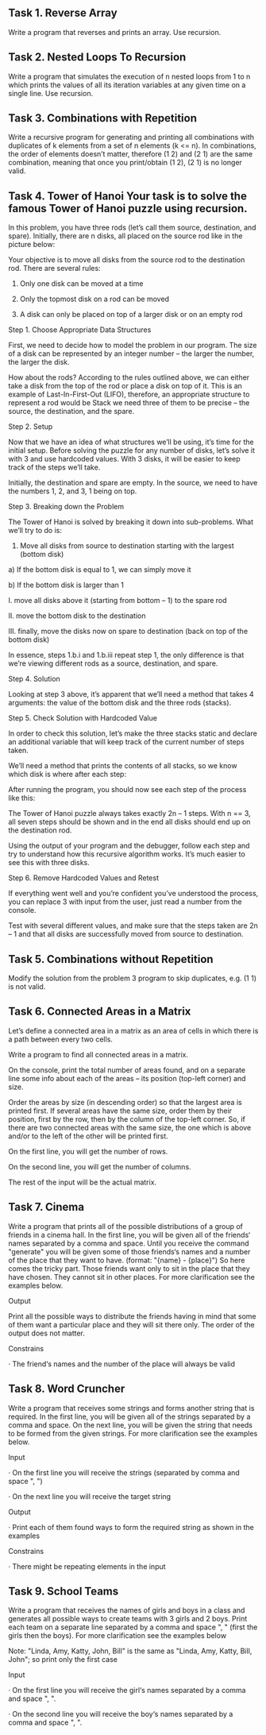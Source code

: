 ## Task 1. Reverse Array
Write a program that reverses and prints an array. Use recursion.



## Task 2. Nested Loops To Recursion

Write a program that simulates the execution of n nested loops from 1 to n which prints the values of all its iteration variables at any given time on a single line. Use recursion.



## Task 3. Combinations with Repetition

Write a recursive program for generating and printing all combinations with duplicates of k elements from a set of n elements (k <= n). In combinations, the order of elements doesn’t matter, therefore (1 2) and (2 1) are the same combination, meaning that once you print/obtain (1 2), (2 1) is no longer valid.



## Task 4. Tower of Hanoi Your task is to solve the famous Tower of Hanoi puzzle using recursion.

In this problem, you have three rods (let’s call them source, destination, and spare). Initially, there are n disks, all placed on the source rod like in the picture below:

Your objective is to move all disks from the source rod to the destination rod. There are several rules:

1) Only one disk can be moved at a time

2) Only the topmost disk on a rod can be moved

3) A disk can only be placed on top of a larger disk or on an empty rod

Step 1. Choose Appropriate Data Structures

First, we need to decide how to model the problem in our program. The size of a disk can be represented by an integer number – the larger the number, the larger the disk.

How about the rods? According to the rules outlined above, we can either take a disk from the top of the rod or place a disk on top of it. This is an example of Last-In-First-Out (LIFO), therefore, an appropriate structure to represent a rod would be Stack we need three of them to be precise – the source, the destination, and the spare.

Step 2. Setup

Now that we have an idea of what structures we’ll be using, it’s time for the initial setup. Before solving the puzzle for any number of disks, let’s solve it with 3 and use hardcoded values. With 3 disks, it will be easier to keep track of the steps we’ll take.

Initially, the destination and spare are empty. In the source, we need to have the numbers 1, 2, and 3, 1 being on top.

Step 3. Breaking down the Problem

The Tower of Hanoi is solved by breaking it down into sub-problems. What we’ll try to do is:

1) Move all disks from source to destination starting with the largest (bottom disk)

a) If the bottom disk is equal to 1, we can simply move it

b) If the bottom disk is larger than 1

I. move all disks above it (starting from bottom – 1) to the spare rod

II. move the bottom disk to the destination

III. finally, move the disks now on spare to destination (back on top of the bottom disk)

In essence, steps 1.b.i and 1.b.iii repeat step 1, the only difference is that we’re viewing different rods as a source, destination, and spare.

Step 4. Solution

Looking at step 3 above, it’s apparent that we’ll need a method that takes 4 arguments: the value of the bottom disk and the three rods (stacks).

Step 5. Check Solution with Hardcoded Value

In order to check this solution, let’s make the three stacks static and declare an additional variable that will keep track of the current number of steps taken.

We’ll need a method that prints the contents of all stacks, so we know which disk is where after each step:

After running the program, you should now see each step of the process like this:

The Tower of Hanoi puzzle always takes exactly 2n – 1 steps. With n == 3, all seven steps should be shown and in the end all disks should end up on the destination rod.

Using the output of your program and the debugger, follow each step and try to understand how this recursive algorithm works. It’s much easier to see this with three disks.

Step 6. Remove Hardcoded Values and Retest

If everything went well and you’re confident you’ve understood the process, you can replace 3 with input from the user, just read a number from the console.

Test with several different values, and make sure that the steps taken are 2n – 1 and that all disks are successfully moved from source to destination.




## Task 5. Combinations without Repetition

Modify the solution from the problem 3 program to skip duplicates, e.g. (1 1) is not valid.



## Task 6. Connected Areas in a Matrix

Let’s define a connected area in a matrix as an area of cells in which there is a path between every two cells.

Write a program to find all connected areas in a matrix.

On the console, print the total number of areas found, and on a separate line some info about each of the areas – its position (top-left corner) and size.

Order the areas by size (in descending order) so that the largest area is printed first. If several areas have the same size, order them by their position, first by the row, then by the column of the top-left corner. So, if there are two connected areas with the same size, the one which is above and/or to the left of the other will be printed first.

On the first line, you will get the number of rows.

On the second line, you will get the number of columns.

The rest of the input will be the actual matrix.



## Task 7. Cinema

Write a program that prints all of the possible distributions of a group of friends in a cinema hall. In the first line, you will be given all of the friends‘ names separated by a comma and space. Until you receive the command "generate" you will be given some of those friends‘s names and a number of the place that they want to have. (format: "{name} - {place}") So here comes the tricky part. Those friends want only to sit in the place that they have chosen. They cannot sit in other places. For more clarification see the examples below.

Output

Print all the possible ways to distribute the friends having in mind that some of them want a particular place and they will sit there only. The order of the output does not matter.

Constrains

· The friend‘s names and the number of the place will always be valid



## Task 8. Word Cruncher

Write a program that receives some strings and forms another string that is required. In the first line, you will be given all of the strings separated by a comma and space. On the next line, you will be given the string that needs to be formed from the given strings. For more clarification see the examples below.

Input

· On the first line you will receive the strings (separated by comma and space ", ")

· On the next line you will receive the target string

Output

· Print each of them found ways to form the required string as shown in the examples

Constrains

· There might be repeating elements in the input



## Task 9. School Teams

Write a program that receives the names of girls and boys in a class and generates all possible ways to create teams with 3 girls and 2 boys. Print each team on a separate line separated by a comma and space ", " (first the girls then the boys). For more clarification see the examples below

Note: "Linda, Amy, Katty, John, Bill" is the same as "Linda, Amy, Katty, Bill, John"; so print only the first case

Input

· On the first line you will receive the girl‘s names separated by a comma and space ", ".

· On the second line you will receive the boy‘s names separated by a comma and space ", ".